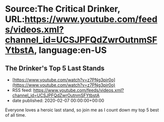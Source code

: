 # Source:The Critical Drinker, URL:https://www.youtube.com/feeds/videos.xml?channel_id=UCSJPFQdZwrOutnmSFYtbstA, language:en-US

## The Drinker's Top 5 Last Stands
 - [https://www.youtube.com/watch?v=z7PNg3pir0o](https://www.youtube.com/watch?v=z7PNg3pir0o)
 - RSS feed: https://www.youtube.com/feeds/videos.xml?channel_id=UCSJPFQdZwrOutnmSFYtbstA
 - date published: 2020-02-07 00:00:00+00:00

Everyone loves a heroic last stand, so join me as I count down my top 5 best of all time.

